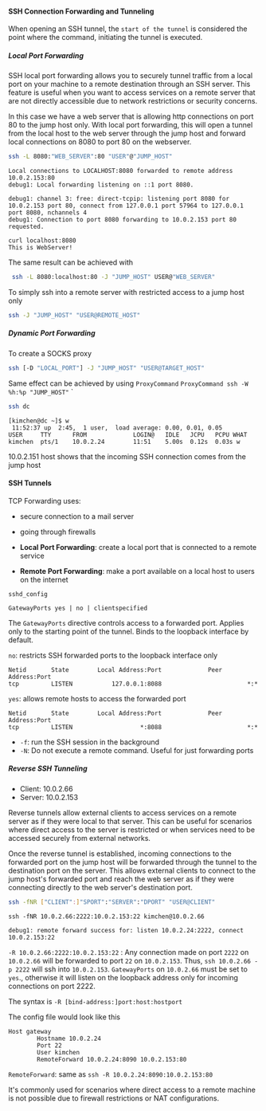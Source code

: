 #### SSH Connection Forwarding and Tunneling

When opening an SSH tunnel, the `start of the tunnel` is considered the point where the command, initiating the tunnel is executed. 

##### Local Port Forwarding

SSH local port forwarding allows you to securely tunnel traffic from a local port on your machine to a remote destination through an SSH server. This feature is useful when you want to access services on a remote server that are not directly accessible due to network restrictions or security concerns.

In this case we have a web server that is allowing http connections on port 80 to the jump host only. With local port forwarding, this will open a tunnel from the local host to the web server through the jump host and forward local connections on 8080 to port 80 on the webserver.

``` bash
ssh -L 8080:"WEB_SERVER":80 "USER"@"JUMP_HOST"
```

```
Local connections to LOCALHOST:8080 forwarded to remote address 10.0.2.153:80
debug1: Local forwarding listening on ::1 port 8080.
```

```
debug1: channel 3: free: direct-tcpip: listening port 8080 for 10.0.2.153 port 80, connect from 127.0.0.1 port 57964 to 127.0.0.1 port 8080, nchannels 4
debug1: Connection to port 8080 forwarding to 10.0.2.153 port 80 requested.
```

```
curl localhost:8080
This is WebServer!
```

The same result can be achieved with

``` bash
 ssh -L 8080:localhost:80 -J "JUMP_HOST" USER@"WEB_SERVER"
```

To simply ssh into a remote server with restricted access to a jump host only

``` bash
ssh -J "JUMP_HOST" "USER@REMOTE_HOST"
```
##### Dynamic Port Forwarding

To create a SOCKS proxy

``` bash
ssh [-D "LOCAL_PORT"] -J "JUMP_HOST" "USER@TARGET_HOST"
```


Same effect can be achieved by using `ProxyCommand`
`ProxyCommand ssh -W %h:%p "JUMP_HOST"` `

``` bash
ssh dc
```

```
[kimchen@dc ~]$ w
 11:52:37 up  2:45,  1 user,  load average: 0.00, 0.01, 0.05
USER     TTY      FROM             LOGIN@   IDLE   JCPU   PCPU WHAT
kimchen  pts/1    10.0.2.24        11:51    5.00s  0.12s  0.03s w
```

10.0.2.151 host shows that the incoming SSH connection comes from the jump host

#### SSH Tunnels

TCP Forwarding uses:
* secure connection to a mail server
* going through firewalls

* **Local Port Forwarding**: create a local port that is connected to a remote service
* **Remote Port Forwarding**: make a port available on a local host to users on the internet

`sshd_config`
```
GatewayPorts yes | no | clientspecified
```

The `GatewayPorts` directive controls access to a forwarded port. Applies only to the starting point of the tunnel. Binds to the loopback interface by default.

`no`: restricts SSH forwarded ports to the loopback interface only

```
Netid       State        Local Address:Port             Peer Address:Port
tcp         LISTEN           127.0.0.1:8088                        *:*
```

`yes`: allows remote hosts to access the forwarded port

```
Netid       State        Local Address:Port             Peer Address:Port
tcp         LISTEN                   *:8088                        *:*
```

- `-f`: run the SSH session in the background
- `-N`: Do not execute a remote command. Useful for just forwarding ports

##### Reverse SSH Tunneling

- Client: 10.0.2.66
- Server: 10.0.2.153

Reverse tunnels allow external clients to access services on a remote server as if they were local to that server. This can be useful for scenarios where direct access to the server is restricted or when services need to be accessed securely from external networks.

Once the reverse tunnel is established, incoming connections to the forwarded port on the jump host will be forwarded through the tunnel to the destination port on the server. This allows external clients to connect to the jump host's forwarded port and reach the web server as if they were connecting directly to the web server's destination port.


``` bash
ssh -fNR ["CLIENT":]"SPORT":"SERVER":"DPORT" "USER@CLIENT"
```

```
ssh -fNR 10.0.2.66:2222:10.0.2.153:22 kimchen@10.0.2.66
```

`debug1: remote forward success for: listen 10.0.2.24:2222, connect 10.0.2.153:22`

`-R 10.0.2.66:2222:10.0.2.153:22` : Any connection made on port `2222` on `10.0.2.66` will be forwarded to port `22` on `10.0.2.153`. Thus, `ssh 10.0.2.66 -p 2222` will ssh into `10.0.2.153`. `GatewayPorts` on `10.0.2.66` must be set to `yes`., otherwise it will listen on the loopback address only for incoming connections on port 2222.

The syntax is `-R [bind-address:]port:host:hostport`


The config file would look like this

```
Host gateway
        Hostname 10.0.2.24
        Port 22
        User kimchen
        RemoteForward 10.0.2.24:8090 10.0.2.153:80
```

`RemoteForward`: same as `ssh -R 10.0.2.24:8090:10.0.2.153:80`

It's commonly used for scenarios where direct access to a remote machine is not possible due to firewall restrictions or NAT configurations.